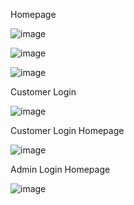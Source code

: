 Homepage 

![image](https://user-images.githubusercontent.com/58867391/167277641-1530f670-474f-4800-9d0d-637d6ef8c261.png)

![image](https://user-images.githubusercontent.com/58867391/167277645-fccba0c6-b3d8-40f7-8581-6778c837d581.png)

![image](https://user-images.githubusercontent.com/58867391/167277661-ce5fe3ca-a815-4f36-b933-5df3b519df6b.png)

Customer Login 

![image](https://user-images.githubusercontent.com/58867391/167277665-33c4a4a2-b063-46a9-b314-d5f95cf45a96.png)

Customer Login Homepage

![image](https://user-images.githubusercontent.com/58867391/167277691-9d9c2a1a-f518-4826-ba39-d0896462988a.png)

Admin Login Homepage

![image](https://user-images.githubusercontent.com/58867391/167277698-9264363a-26e0-4096-ac16-6cfa5416c0bf.png)
